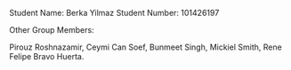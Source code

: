 
Student Name: Berka Yilmaz
Student Number: 101426197

Other Group Members:

Pirouz Roshnazamir,
Ceymi Can Soef,
Bunmeet Singh,
Mickiel Smith,
Rene Felipe Bravo Huerta.